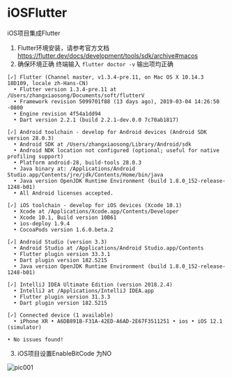 # iOSFlutter
iOS项目集成Flutter

1. Flutter环境安装，请参考官方文档 https://flutter.dev/docs/development/tools/sdk/archive#macos
2. 确保环境正确 
  终端输入
  ``` flutter doctor -v ```
  输出项均正确
  
  ```
  [✓] Flutter (Channel master, v1.3.4-pre.11, on Mac OS X 10.14.3 18D109, locale zh-Hans-CN)
    • Flutter version 1.3.4-pre.11 at /Users/zhangxiaosong/Documents/soft/flutterV
    • Framework revision 5099701f88 (13 days ago), 2019-03-04 14:26:50 -0800
    • Engine revision 4f54a1dd94
    • Dart version 2.2.1 (build 2.2.1-dev.0.0 7c70ab1817)

[✓] Android toolchain - develop for Android devices (Android SDK version 28.0.3)
    • Android SDK at /Users/zhangxiaosong/Library/Android/sdk
    • Android NDK location not configured (optional; useful for native profiling support)
    • Platform android-28, build-tools 28.0.3
    • Java binary at: /Applications/Android Studio.app/Contents/jre/jdk/Contents/Home/bin/java
    • Java version OpenJDK Runtime Environment (build 1.8.0_152-release-1248-b01)
    • All Android licenses accepted.

[✓] iOS toolchain - develop for iOS devices (Xcode 10.1)
    • Xcode at /Applications/Xcode.app/Contents/Developer
    • Xcode 10.1, Build version 10B61
    • ios-deploy 1.9.4
    • CocoaPods version 1.6.0.beta.2

[✓] Android Studio (version 3.3)
    • Android Studio at /Applications/Android Studio.app/Contents
    • Flutter plugin version 33.3.1
    • Dart plugin version 182.5215
    • Java version OpenJDK Runtime Environment (build 1.8.0_152-release-1248-b01)

[✓] IntelliJ IDEA Ultimate Edition (version 2018.2.4)
    • IntelliJ at /Applications/IntelliJ IDEA.app
    • Flutter plugin version 31.3.3
    • Dart plugin version 182.5215

[✓] Connected device (1 available)
    • iPhone XR • A6DB891B-F31A-42ED-A6AD-2E67F3511251 • ios • iOS 12.1 (simulator)

• No issues found!
  ```
  
  3. iOS项目设置EnableBitCode 为NO
  
   ![pic001](FlutterM/Image/001.png)
